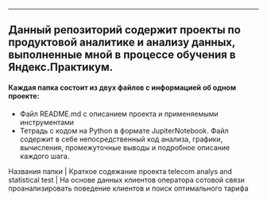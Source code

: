 * * * 
## Данный репозиторий содержит проекты по продуктовой аналитике и анализу данных, выполненные мной в процессе обучения в Яндекс.Практикум.
#### Каждая папка состоит из двух файлов с информацией об одном проекте:
- Файл README.md с описанием проекта и применяемыми инструментами
- Тетрадь с кодом на Python в формате JupiterNotebook. Файл содержит в себе непосредственный код анализа, графики, вычисления, промежуточные выводы и подробное описание каждого шага. 


Названия папки | Краткое содежание проекта 
telecom analys 
and statistical
test           | На основе данных клиентов 
                 оператора сотовой связи 
                 проанализировать поведение 
                 клиентов и поиск 
                 оптимального тарифа

